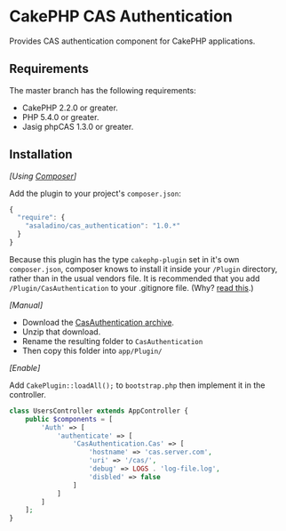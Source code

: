 # CakePHP CAS Authentication

Provides CAS authentication component for CakePHP applications.

## Requirements

The master branch has the following requirements:

* CakePHP 2.2.0 or greater.
* PHP 5.4.0 or greater.
* Jasig phpCAS 1.3.0 or greater.

## Installation

_[Using [Composer](http://getcomposer.org/)]_

Add the plugin to your project's `composer.json`:

```javascript
{
  "require": {
    "asaladino/cas_authentication": "1.0.*"
  }
}
```

Because this plugin has the type `cakephp-plugin` set in it's own `composer.json`, composer knows to install it inside your `/Plugin` directory, rather than in the usual vendors file. It is recommended that you add `/Plugin/CasAuthentication` to your .gitignore file. (Why? [read this](http://getcomposer.org/doc/faqs/should-i-commit-the-dependencies-in-my-vendor-directory.md).)

_[Manual]_

* Download the [CasAuthentication archive](https://github.com/asaladino/cakephp_cas_authentication/zipball/master).
* Unzip that download.
* Rename the resulting folder to `CasAuthentication`
* Then copy this folder into `app/Plugin/`

_[Enable]_

Add `CakePlugin::loadAll();` to `bootstrap.php` then implement it in the controller.

```php
class UsersController extends AppController {
    public $components = [
        'Auth' => [
            'authenticate' => [
                'CasAuthentication.Cas' => [
                    'hostname' => 'cas.server.com',
                    'uri' => '/cas/',
                    'debug' => LOGS . 'log-file.log',
                    'disbled' => false
                ]
            ]
        ]
    ];
}
```